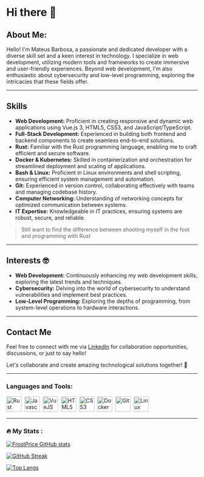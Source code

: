 # Hi there 👋

## About Me:

Hello! I'm Mateus Barbosa, a passionate and dedicated developer with a diverse skill set and a keen interest in technology. I specialize in web development, utilizing modern tools and frameworks to create immersive and user-friendly experiences. Beyond web development, I'm also enthusiastic about cybersecurity and low-level programming, exploring the intricacies that these fields offer.

---

## Skills

- **Web Development:** Proficient in creating responsive and dynamic web applications using Vue.js 3, HTML5, CSS3, and JavaScript/TypeScript.
- **Full-Stack Development:** Experienced in building both frontend and backend components to create seamless end-to-end solutions.
- **Rust:** Familiar with the Rust programming language, enabling me to craft efficient and secure software.
- **Docker & Kubernetes:** Skilled in containerization and orchestration for streamlined deployment and scaling of applications.
- **Bash & Linux:** Proficient in Linux environments and shell scripting, ensuring efficient system management and automation.
- **Git:** Experienced in version control, collaborating effectively with teams and managing codebase history.
- **Computer Networking:** Understanding of networking concepts for optimized communication between systems.
- **IT Expertise:** Knowledgeable in IT practices, ensuring systems are robust, secure, and reliable.

> Still want to find the difference between shooting myself in the foot and programming with Rust

---

## Interests :nerd_face:	

- **Web Development:** Continuously enhancing my web development skills, exploring the latest trends and techniques.
- **Cybersecurity:** Delving into the world of cybersecurity to understand vulnerabilities and implement best practices.
- **Low-Level Programming:** Exploring the depths of programming, from system-level operations to hardware interactions.
  
---

## Contact Me

Feel free to connect with me via [LinkedIn](https://www.linkedin.com/in/mateus-barbosa-49a844221) for collaboration opportunities, discussions, or just to say hello!

Let's collaborate and create amazing technological solutions together! 🚀
 
---

### Languages and Tools:
<div>
 <img src="https://cdn.jsdelivr.net/gh/devicons/devicon/icons/rust/rust-plain.svg" title="Rust" alt="Rust" width="40" height="40"/>&nbsp;
 <img src="https://cdn.jsdelivr.net/gh/devicons/devicon/icons/javascript/javascript-original.svg" title="Javascript" alt="Javascript" width="40" height="40"/>&nbsp;
 <img src="https://cdn.jsdelivr.net/gh/devicons/devicon/icons/vuejs/vuejs-original-wordmark.svg" title="VueJS" alt="VueJS" width="40" height="40"/>&nbsp;
 <img src="https://cdn.jsdelivr.net/gh/devicons/devicon/icons/html5/html5-plain-wordmark.svg" title="HTML5" alt="HTML5" width="40" height="40"/>&nbsp;
 <img src="https://cdn.jsdelivr.net/gh/devicons/devicon/icons/css3/css3-plain-wordmark.svg" title="CSS3" alt="CSS3" width="40" height="40"/>&nbsp;
 <img src="https://cdn.jsdelivr.net/gh/devicons/devicon/icons/docker/docker-plain-wordmark.svg" title="Docker" alt="Docker" width="40" height="40"/>&nbsp;
 <img src="https://cdn.jsdelivr.net/gh/devicons/devicon/icons/git/git-plain-wordmark.svg" title="Git" alt="Git" width="40" height="40"/>&nbsp;
 <img src="https://cdn.jsdelivr.net/gh/devicons/devicon/icons/linux/linux-original.svg"  title="Linux" alt="Linux" width="40" height="40"/>&nbsp;
</div>
          
---

### :fire: My Stats :
[![FrostPrice GitHub stats](https://github-readme-stats.vercel.app/api?username=FrostPrice&theme=monokai)](https://github.com/anuraghazra/github-readme-stats)

[![GitHub Streak](https://github-readme-streak-stats.herokuapp.com/?user=FrostPrice&theme=monokai)](https://git.io/streak-stats)

[![Top Langs](https://github-readme-stats.vercel.app/api/top-langs/?username=FrostPrice&theme=monokai&hide=jupyter%20notebook,ShaderLab,c%23)](https://github.com/anuraghazra/github-readme-stats)
